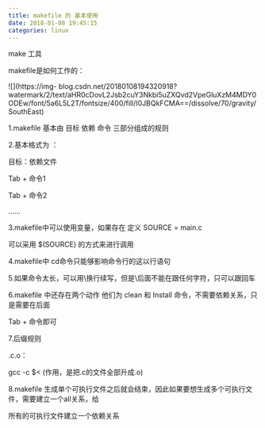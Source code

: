 ```yaml
---
title: makefile 的 基本使用
date: 2018-01-08 19:45:15
categories: linux
---
```

make 工具

makefile是如何工作的：

![](https://img-
blog.csdn.net/20180108194320918?watermark/2/text/aHR0cDovL2Jsb2cuY3Nkbi5uZXQvd2VpeGluXzM4MDY0ODEw/font/5a6L5L2T/fontsize/400/fill/I0JBQkFCMA==/dissolve/70/gr<!-- more -->avity/SouthEast)  

1.makefile 基本由 目标 依赖 命令 三部分组成的规则

2.基本格式为 ：

目标：依赖文件

Tab + 命令1

Tab + 命令2  

……

3.makefile中可以使用变量，如果存在 定义 SOURCE = main.c

可以采用 $(SOURCE) 的方式来进行调用

4.makefile中 cd命令只能够影响命令行的这以行语句

5.如果命令太长，可以用\换行续写，但是\后面不能在跟任何字符，只可以跟回车

6.makefile 中还存在两个动作 他们为 clean 和 Install 命令，不需要依赖关系，只是需要在后面

Tab + 命令即可

7.后缀规则

.c.o：

gcc -c $< (作用，是把.c的文件全部升成.o)

8.makefile 生成单个可执行文件之后就会结束，因此如果要想生成多个可执行文件，需要建立一个all关系，给

所有的可执行文件建立一个依赖关系

  

  

